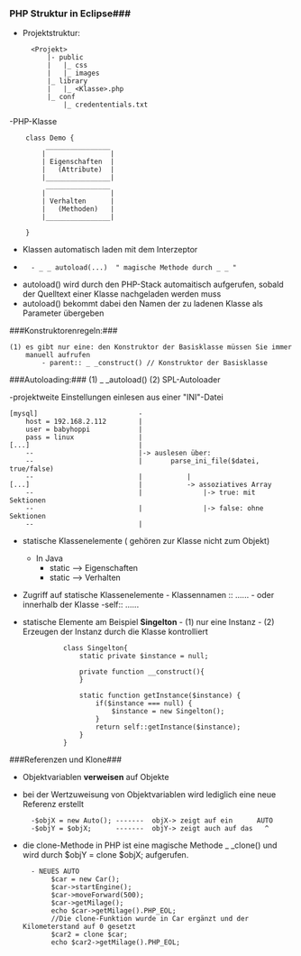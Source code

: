 ### PHP Struktur in Eclipse###


- Projektstruktur: 

		<Projekt>
			|- public							
			|	|_ css							
			|	|_ images						
			|_ library
			|	|_ <Klasse>.php
			|_ conf
				|_ credententials.txt

-PHP-Klasse

		class Demo {
			 ________________
			|				 |
			| Eigenschaften  |
			|	(Attribute)	 |
			|________________| 
			 ________________
			|				 |
			| Verhalten	     |
			|	(Methoden)	 |
			|________________|
			
		}
		

- Klassen automatisch laden mit dem Interzeptor
-
		- _ _ autoload(...)  " magische Methode durch _ _ "

- autoload() wird durch den PHP-Stack automaitisch aufgerufen, sobald der Quelltext
  einer Klasse nachgeladen werden muss
- autoload() bekommt dabei den Namen der zu ladenen Klasse als Parameter übergeben

###Konstruktorenregeln:###

	(1) es gibt nur eine: den Konstruktor der Basisklasse müssen Sie immer 
		manuell aufrufen
			- parent:: _ _construct() // Konstruktor der Basisklasse


###Autoloading:###
	(1) 	_ _autoload()
	(2)		SPL-Autoloader


-projektweite Einstellungen einlesen aus einer "INI"-Datei
	
	[mysql]							-
		host = 192.168.2.112		|
		user = babyhoppi			|
		pass = linux				|
	[...]							|
		--							|-> auslesen über:
		--							|		parse_ini_file($datei, true/false)
		--							|			|
	[...]							|			-> assoziatives Array
		--							|				|-> true: mit Sektionen
		--							|				|-> false: ohne Sektionen
		--							|


- statische Klassenelemente ( gehören zur Klasse nicht zum Objekt)
	- In Java
		- static --> Eigenschaften
		- static --> Verhalten
- Zugriff auf statische Klassenelemente
		- Klassennamen :: ......
		- oder innerhalb der Klasse
			-self:: ......

- statische Elemente am Beispiel **Singelton**
		- (1) nur eine Instanz
		- (2) Erzeugen der Instanz durch die Klasse kontrolliert
				
				class Singelton{
					static private $instance = null;
	
					private function __construct(){
					}

					static function getInstance($instance) {
						if($instance === null) {
							$instance = new Singelton();
						}
						return self::getInstance($instance);
					}
				}

###Referenzen und Klone###

- Objektvariablen **verweisen** auf Objekte
- bei der Wertzuweisung von Objektvariablen wird lediglich eine neue 
  Referenz erstellt

		-$objX = new Auto(); -------  objX-> zeigt auf ein      AUTO
		-$objY = $objX;      -------  objY-> zeigt auch auf das   ^

- die clone-Methode in PHP ist eine magische Methode _ _clone() und wird durch 
  $objY = clone $objX; aufgerufen.

		- NEUES AUTO
			 $car = new Car();
             $car->startEngine();
             $car->moveForward(500);
             $car->getMilage();
			 echo $car->getMilage().PHP_EOL;
        	 //Die clone-Funktion wurde in Car ergänzt und der Kilometerstand auf 0 gesetzt
             $car2 = clone $car;
             echo $car2->getMilage().PHP_EOL;